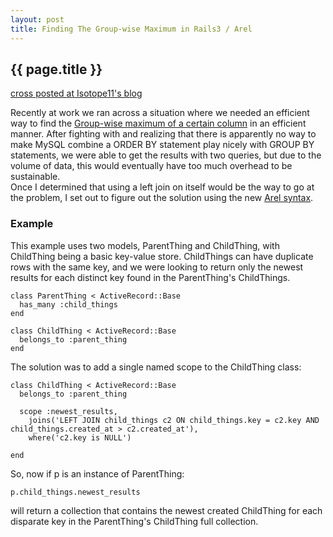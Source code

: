 ```yaml
---
layout: post
title: Finding The Group-wise Maximum in Rails3 / Arel
---
```


## {{ page.title }}

[cross posted at Isotope11's blog](http://www.isotope11.com/blog/group-wise-max-rails3)

Recently at work we ran across a situation where we needed an efficient way
to find the [Group-wise maximum of a certain column](http://dev.mysql.com/doc/refman/5.0/en/example-maximum-column-group-row.html)
in an efficient manner.  After fighting with and realizing that there is apparently no way to make MySQL
combine a ORDER BY statement play nicely with GROUP BY statements, we were able to get the results with two queries,
but due to the volume of data, this would eventually have too much overhead to be sustainable.  
Once I determined that using a left join on itself would be the way to go at the problem, I set 
out to figure out the solution using the new [Arel syntax](https://github.com/rails/arel).

### Example

This example uses two models, ParentThing and ChildThing, with ChildThing being a basic key-value store.
ChildThings can have duplicate rows with the same key, and we were looking to return only the newest
results for each distinct key found in the ParentThing's ChildThings.

    class ParentThing < ActiveRecord::Base
      has_many :child_things
    end

    class ChildThing < ActiveRecord::Base
      belongs_to :parent_thing
    end

The solution was to add a single named scope to the ChildThing class:
    
    class ChildThing < ActiveRecord::Base
      belongs_to :parent_thing

      scope :newest_results, 
        joins('LEFT JOIN child_things c2 ON child_things.key = c2.key AND child_things.created_at > c2.created_at'),
        where('c2.key is NULL')
    
    end

So, now if p is an instance of ParentThing: 

    p.child_things.newest_results 

will return a collection that contains the newest created ChildThing for each disparate key in the ParentThing's ChildThing
full collection.

